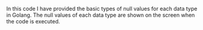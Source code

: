 In this code I have provided the basic types of null values ​​for each data type in Golang. The null values ​​of each data type are shown on the screen when the code is executed.